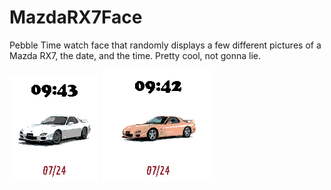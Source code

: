 # MazdaRX7Face
Pebble Time watch face that randomly displays a few different pictures of a Mazda RX7, the date, and the time. Pretty cool, not gonna lie.

![Rectangular](screenshots/rect.png)
![Round](screenshots/round.png)
